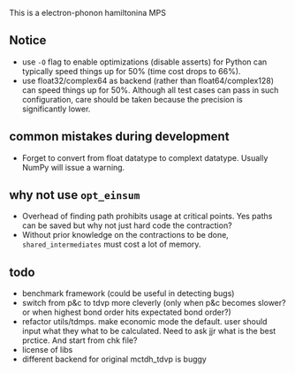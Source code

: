 This is a electron-phonon hamiltonina MPS

## Notice
* use `-O` flag to enable optimizations (disable asserts) for Python can typically speed
things up for 50% (time cost drops to 66%).
* use float32/complex64 as backend (rather than float64/complex128) can speed things up for 50%. Although all test cases can pass
in such configuration, care should be taken because the precision is significantly lower.


## common mistakes during development

* Forget to convert from float datatype to complext datatype. Usually NumPy will issue a warning.

## why not use `opt_einsum`
* Overhead of finding path prohibits usage at critical points. Yes paths can be saved
but why not just hard code the contraction?
* Without prior knowledge on the contractions to be done, `shared_intermediates` must cost
a lot of memory.

## todo
* benchmark framework (could be useful in detecting bugs)
* switch from p&c to tdvp more cleverly (only when p&c becomes slower? 
or when highest bond order hits expectated bond order?)
* refactor utils/tdmps. make economic mode the default. user should input what they
what to be calculated. Need to ask jjr what is the best prctice. And start from chk file?
* license of libs
* different backend for original mctdh_tdvp is buggy